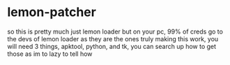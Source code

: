 # lemon-patcher
so this is pretty much just lemon loader but on your pc, 99% of creds go to the devs of lemon loader as they are the ones truly making this work, you will need 3 things, apktool, python, and tk, you can search up how to get those as im to lazy to tell how
